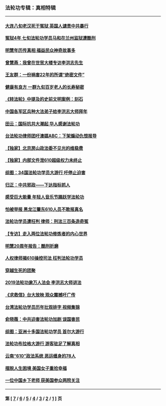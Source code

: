 ### 法轮功专辑：真相特辑
---
#### [大连八旬老汉死于冤狱 英国人谴责中共暴行](../../pages/nf4389/n13480118.md?01050430) 
#### [冤狱4年 七旬法轮功学员马和在兰州监狱遭酷刑](../../pages/nf4389/n13304688.md?01050430) 
#### [明慧年历传真相 福益民众神奇故事多](../../pages/nf4389/n13294545.md?01050430) 
#### [曾慧燕：我曾在世贸大楼专访李洪志先生](../../pages/nf4389/n12898729.md?01050430) 
#### [王友群：一份祸害22年的所谓“绝密文件”](../../pages/nf4389/n12871750.md?01050430) 
#### [健康有良方 一群九旬百岁老人的长寿秘密](../../pages/nf4389/n12847475.md?01050430) 
#### [《转法轮》中提及的史前文明案例：刻石](../../pages/nf4389/n12758577.md?01050430) 
#### [中国各军区兵种大法弟子给李洪志大师拜年](../../pages/nf4389/n12750047.md?01050430) 
#### [田云：国际抗共大潮起 华人感谢法轮功](../../pages/nf4389/n12357708.md?01050430) 
#### [台法轮功律师团吁澳媒ABC：下架煽动仇恨报导](../../pages/nf4389/n12279917.md?01050430) 
#### [【独家】北京房山政法委不见光的维稳费](../../pages/nf4389/n12031979.md?01050430) 
#### [【独家】内部文件泄610超级权力未终止](../../pages/nf4389/n12023895.md?01050430) 
#### [组图：34国法轮功学员大游行 吁停止迫害](../../pages/nf4389/n11492658.md?01050430) 
#### [归正：中共邪政——下达指标抓人](../../pages/nf4389/n11474770.md?01050430) 
#### [感受巨大能量 年轻人音乐节踊跃学法轮功](../../pages/nf4389/n11441981.md?01050430) 
#### [怕被举报 黑龙江肇东610人员不敢报真名](../../pages/nf4389/n11436499.md?01050430) 
#### [法轮功学员遭枉判 律师：刑法三百条造奇冤](../../pages/nf4389/n11433943.md?01050430) 
#### [【专访】走入两位法轮功修炼者的内心世界](../../pages/nf4389/n11415623.md?01050430) 
#### [明慧20周年报告：酷刑折磨](../../pages/nf4389/n11387954.md?01050430) 
#### [人权律师揭610操控司法 枉判法轮功学员](../../pages/nf4389/n11313370.md?01050430) 
#### [穿越生死的团聚](../../pages/nf4389/n11258922.md?01050430) 
#### [2019法轮功逾万人法会 李洪志大师讲法](../../pages/nf4389/n11265303.md?01050430) 
#### [《求救信》台大放映 观众震撼吁广传](../../pages/nf4389/n10922251.md?01050430) 
#### [台湾法轮功学员历年壮观排字 视频集锦](../../pages/nf4389/n10878789.md?01050430) 
#### [俞晓薇：中共迫害法轮功加剧 误国害民](../../pages/nf4389/n10859260.md?01050430) 
#### [组图：亚洲十多国法轮功学员 首尔大游行](../../pages/nf4389/n10781149.md?01050430) 
#### [法轮功布拉格大游行 游客驻足了解真相](../../pages/nf4389/n10749360.md?01050430) 
#### [云南“610”政法系统 恶运缠身的78人](../../pages/nf4389/n10747534.md?01050430) 
#### [摆脱人生困境 美国女子重拾幸福](../../pages/nf4389/n10688678.md?01050430) 
#### [一位中国乡下老师 获美国参众两院关注](../../pages/nf4389/n10683927.md?01050430) 

---
#### 第 [ [7](./7.md?01050430) / [6](./6.md?01050430) / [5](./5.md?01050430) / [4](./4.md?01050430) / [3](./3.md?01050430) / [2](./2.md?01050430) / [1](./1.md?01050430) ] 页
